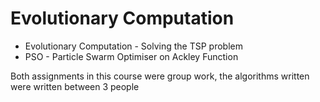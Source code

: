# Evolutionary Computation
- Evolutionary Computation - Solving the TSP problem
- PSO - Particle Swarm Optimiser on Ackley Function

Both assignments in this course were group work, the algorithms written were written between 3 people
